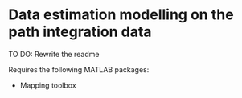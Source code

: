 # Data estimation modelling on the path integration data

TO DO: Rewrite the readme

Requires the following MATLAB packages:

- Mapping toolbox

